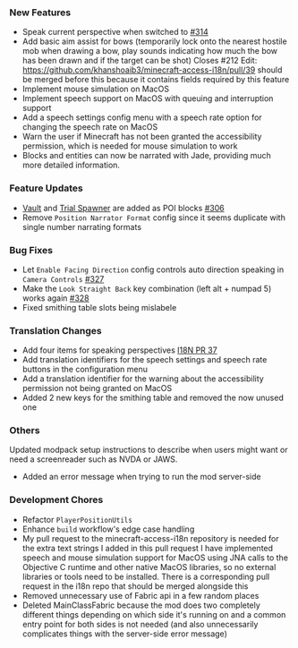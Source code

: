 [//]: # (Manually copy the latest.md to /docs/changelog.md, then copy the default.md to the latest.md at every release time.)

### New Features

- Speak current perspective when switched to [#314](https://github.com/khanshoaib3/minecraft-access/issues/314)
- Add basic aim assist for bows (temporarily lock onto the nearest hostile mob when drawing a bow, play sounds indicating how much the bow has been drawn and if the target can be shot)
Closes #212
Edit: https://github.com/khanshoaib3/minecraft-access-i18n/pull/39 should be merged before this because it contains fields required by this feature
- Implement mouse simulation on MacOS
- Implement speech support on MacOS with queuing and interruption support
- Add a speech settings config menu with a speech rate option for changing the speech rate on MacOS
- Warn the user if Minecraft has not been granted the accessibility permission, which is needed for mouse simulation to work
- Blocks and entities can now be narrated with Jade, providing much more detailed information.

### Feature Updates

- [Vault](https://minecraft.wiki/w/Vault) and [Trial Spawner](https://minecraft.wiki/w/Trial_Spawner) are added as POI blocks [#306](https://github.com/khanshoaib3/minecraft-access/issues/306)
- Remove `Position Narrator Format` config since it seems duplicate with single number narrating formats

### Bug Fixes

- Let `Enable Facing Direction` config controls auto direction speaking in `Camera Controls` [#327](https://github.com/khanshoaib3/minecraft-access/issues/327)
- Make the `Look Straight Back` key combination (left alt + numpad 5) works again [#328](https://github.com/khanshoaib3/minecraft-access/issues/328)
- Fixed smithing table slots being mislabele

### Translation Changes

- Add four items for speaking perspectives [I18N PR 37](https://github.com/khanshoaib3/minecraft-access-i18n/pull/37)
- Add translation identifiers for the speech settings and speech rate buttons in the configuration menu
- Add a translation identifier for the warning about the accessibility permission not being granted on MacOS
- Added 2 new keys for the smithing table and removed the now unused one

### Others

Updated modpack setup instructions to describe when users might want or need a screenreader such as NVDA or JAWS.
- Added an error message when trying to run the mod server-side

### Development Chores

- Refactor `PlayerPositionUtils`
- Enhance `build` workflow's edge case handling
- My pull request to the minecraft-access-i18n repository is needed for the extra text strings I added in this pull request
I have implemented speech and mouse simulation support for MacOS using JNA calls to the Objective C runtime and other native MacOS libraries, so no external libraries or tools need to be installed.
There is a corresponding pull request in the i18n repo that should be merged alongside this
- Removed unnecessary use of Fabric api in a few random places
- Deleted MainClassFabric because the mod does two completely different things depending on which side it's running on and a common entry point for both sides is not needed (and also unnecessarily complicates things with the server-side error message)

